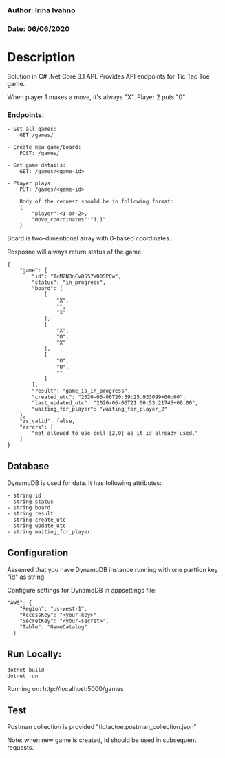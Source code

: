 ### Author:   Irina Ivahno
### Date:     06/06/2020


# Description

Solution in  C# .Net Core 3.1 API. Provides API endpoints for Tic Tac Toe game.

When player 1 makes a move, it's always "X".
Player 2 puts "0"



### Endpoints:

    - Get all games:
        GET /games/

    - Create new game/board:
        POST: /games/ 

    - Get game details:
        GET: /games/<game-id>

    - Player plays:
        PUT: /games/<game-id>

        Body of the request should be in following format:
        {
            "player":<1-or-2>,
            "move_coordinates":"1,1"
        }

Board is two-dimentional array with 0-based coordinates.

Resposne will always return status of the game:
```
{
    "game": {
        "id": "TcMZN3nCv0S57WO0SPCw",
        "status": "in_progress",
        "board": [
            [
                "X",
                "",
                "X"
            ],
            [
                "X",
                "O",
                "X"
            ],
            [
                "O",
                "O",
                ""
            ]
        ],
        "result": "game_is_in_progress",
        "created_utc": "2020-06-06T20:59:25.933099+00:00",
        "last_updated_utc": "2020-06-06T21:00:53.21745+00:00",
        "waiting_for_player": "waiting_for_player_2"
    },
    "is_valid": false,
    "errors": [
        "not allowed to use cell [2,0] as it is already used."
    ]
}
```


## Database

DynamoDB is used for data. It has following attributes:

    - string id
    - string status
    - string board
    - string result
    - string create_utc
    - string update_utc
    - string waiting_for_player



## Configuration 

Assemed that you have DynamoDB instance running with one parttion key "id" as string

Configure settings for DynamoDB in appsettings file: 
``` 
"AWS": {
    "Region": "us-west-1",
    "AccessKey": "<your-key>",
    "SecretKey": "<your-secret>",
    "Table": "GameCatalog"
  }
```


## Run Locally:

```
dotnet build
dotnet run
```
Running on:
http://localhost:5000/games


## Test

Postman collection is provided "tictactoe.postman_collection.json"

Note: when new game is created, id should be used in subsequent requests.


